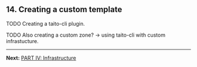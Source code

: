 ## 14. Creating a custom template

TODO Creating a taito-cli plugin.

TODO Also creating a custom zone? -> using taito-cli with custom infrastucture.

---

**Next:** [PART IV: Infrastructure](15-creating-a-zone.md)
